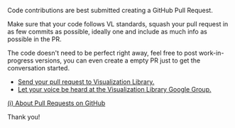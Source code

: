 Code contributions are best submitted creating a GitHub Pull Request.

Make sure that your code follows VL standards, squash your pull request in as few commits as possible, ideally one and include as much info as possible in the PR.

The code doesn't need to be perfect right away, feel free to post work-in-progress versions, you can even create a empty PR just to get the conversation started.

- [Send your pull request to Visualization Library.](https://github.com/MicBosi/VisualizationLibrary/pulls)
- [Let your voice be heard at the Visualization Library Google Group.](https://groups.google.com/forum/#!forum/visualization-library)

[(i) About Pull Requests on GitHub](https://help.github.com/articles/using-pull-requests/)

Thank you!
